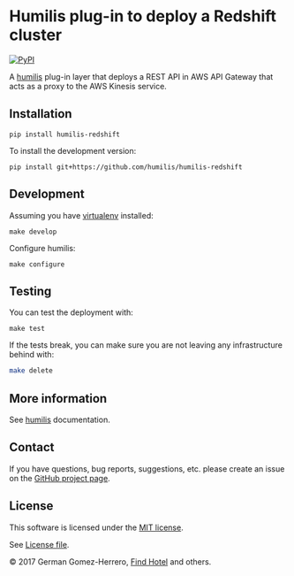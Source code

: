 # Humilis plug-in to deploy a Redshift cluster

[![PyPI](https://img.shields.io/pypi/v/humilis-redshift.svg?style=flat)](https://pypi.python.org/pypi/humilis-redshift)

A [humilis][humilis] plug-in layer that deploys a REST API in AWS API Gateway
that acts as a proxy to the AWS Kinesis service.

[humilis]: https://github.com/humilis/humilis


## Installation


```
pip install humilis-redshift
```


To install the development version:

```
pip install git+https://github.com/humilis/humilis-redshift
```


## Development

Assuming you have [virtualenv][venv] installed:

[venv]: https://virtualenv.readthedocs.org/en/latest/

```
make develop
```

Configure humilis:

```
make configure
```


## Testing

You can test the deployment with:

```
make test
```

If the tests break, you can make sure you are not leaving any infrastructure
behind with:

```bash
make delete
```


## More information

See [humilis][humilis] documentation.

[humilis]: https://github.com/humilis/blob/master/README.md


## Contact

If you have questions, bug reports, suggestions, etc. please create an issue on
the [GitHub project page][github].

[github]: http://github.com/humilis/humilis-redshift


## License

This software is licensed under the [MIT license][mit].

[mit]: http://en.wikipedia.org/wiki/MIT_License

See [License file][LICENSE].

[LICENSE]: ./LICENSE.txt


© 2017 German Gomez-Herrero, [Find Hotel][fh] and others.

[fh]: http://company.findhotel.net
